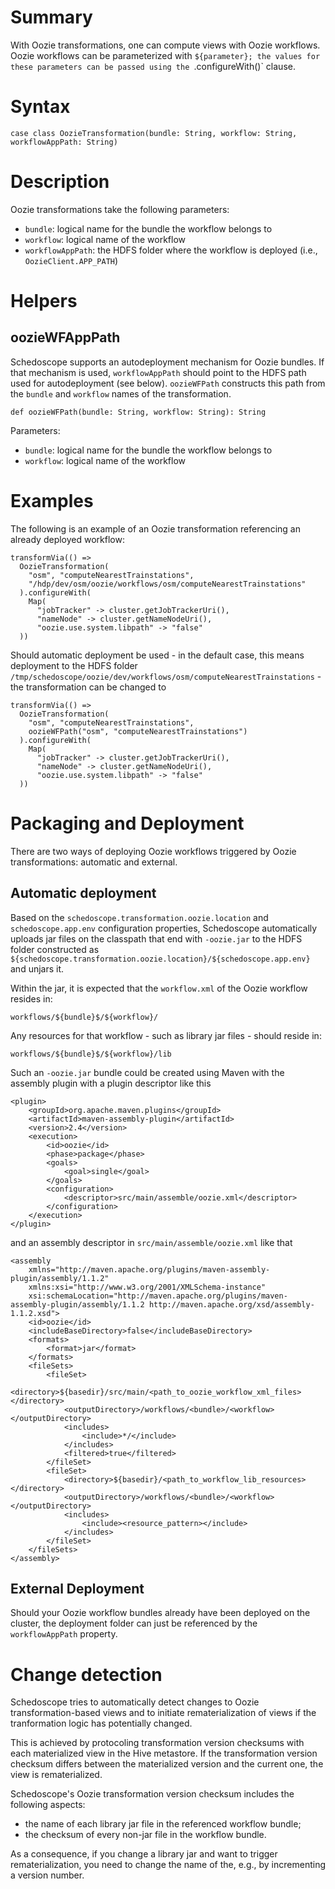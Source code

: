 # Summary

With Oozie transformations, one can compute views with Oozie workflows. Oozie workflows can be parameterized with `${parameter}; the values for these parameters can be passed using the `.configureWith()` clause.

# Syntax

    case class OozieTransformation(bundle: String, workflow: String, workflowAppPath: String)

# Description

Oozie transformations take the following parameters:

* `bundle`: logical name for the bundle the workflow belongs to
* `workflow`: logical name of the workflow
* `workflowAppPath`: the HDFS folder where the workflow is deployed (i.e., `OozieClient.APP_PATH`)

# Helpers

## oozieWFAppPath

Schedoscope supports an autodeployment mechanism for Oozie bundles. If that mechanism is used, `workflowAppPath` should point to the HDFS path used for autodeployment (see below). `oozieWFPath` constructs this path from the `bundle` and `workflow` names of the transformation.

    def oozieWFPath(bundle: String, workflow: String): String

Parameters:

* `bundle`: logical name for the bundle the workflow belongs to
* `workflow`: logical name of the workflow

# Examples

The following is an example of an Oozie transformation referencing an already deployed workflow:

    transformVia(() =>
      OozieTransformation(
        "osm", "computeNearestTrainstations",
        "/hdp/dev/osm/oozie/workflows/osm/computeNearestTrainstations"
      ).configureWith(
        Map(
          "jobTracker" -> cluster.getJobTrackerUri(),
          "nameNode" -> cluster.getNameNodeUri(),
          "oozie.use.system.libpath" -> "false"
      ))

Should automatic deployment be used - in the default case, this means deployment to the HDFS folder `/tmp/schedoscope/oozie/dev/workflows/osm/computeNearestTrainstations` - the transformation can be changed to

    transformVia(() =>
      OozieTransformation(
        "osm", "computeNearestTrainstations",
        oozieWFPath("osm", "computeNearestTrainstations")
      ).configureWith(
        Map(
          "jobTracker" -> cluster.getJobTrackerUri(),
          "nameNode" -> cluster.getNameNodeUri(),
          "oozie.use.system.libpath" -> "false"
      ))

# Packaging and Deployment

There are two ways of deploying Oozie workflows triggered by Oozie transformations: automatic and external.

## Automatic deployment

Based on the `schedoscope.transformation.oozie.location` and `schedoscope.app.env` configuration properties, Schedoscope automatically uploads jar files on the classpath that end with `-oozie.jar` to the HDFS folder constructed as `${schedoscope.transformation.oozie.location}/${schedoscope.app.env}` and unjars it. 

Within the jar, it is expected that the `workflow.xml` of the Oozie workflow resides in:

    workflows/${bundle}$/${workflow}/

Any resources for that workflow - such as library jar files - should reside in:

    workflows/${bundle}$/${workflow}/lib

Such an `-oozie.jar` bundle could be created using Maven with the assembly plugin with a plugin descriptor like this

    <plugin>
        <groupId>org.apache.maven.plugins</groupId>
        <artifactId>maven-assembly-plugin</artifactId>
        <version>2.4</version>
        <execution>
            <id>oozie</id>
            <phase>package</phase>
            <goals>
                <goal>single</goal>
            </goals>
            <configuration>
                <descriptor>src/main/assemble/oozie.xml</descriptor>
            </configuration>
        </execution>
    </plugin>

and an assembly descriptor in `src/main/assemble/oozie.xml` like that

    <assembly
        xmlns="http://maven.apache.org/plugins/maven-assembly-plugin/assembly/1.1.2"
        xmlns:xsi="http://www.w3.org/2001/XMLSchema-instance"
        xsi:schemaLocation="http://maven.apache.org/plugins/maven-assembly-plugin/assembly/1.1.2 http://maven.apache.org/xsd/assembly-1.1.2.xsd">
        <id>oozie</id>
        <includeBaseDirectory>false</includeBaseDirectory>
        <formats>
            <format>jar</format>
        </formats>
        <fileSets>
            <fileSet>
                <directory>${basedir}/src/main/<path_to_oozie_workflow_xml_files></directory>
                <outputDirectory>/workflows/<bundle>/<workflow></outputDirectory>
                <includes>
                    <include>*/</include>
                </includes>
                <filtered>true</filtered>
            </fileSet>
            <fileSet>
                <directory>${basedir}/<path_to_workflow_lib_resources></directory>
                <outputDirectory>/workflows/<bundle>/<workflow></outputDirectory>
                <includes>
                    <include><resource_pattern></include>
                </includes>
            </fileSet>
        </fileSets>
    </assembly>

## External Deployment

Should your Oozie workflow bundles already have been deployed on the cluster, the deployment folder can just be referenced by the `workflowAppPath` property.

# Change detection

Schedoscope tries to automatically detect changes to Oozie transformation-based views and to initiate rematerialization of views if the tranformation logic has potentially changed.

This is achieved by protocoling transformation version checksums with each materialized view in the Hive metastore. If the transformation version checksum differs between the materialized version and the current one, the view is rematerialized.

Schedoscope's Oozie transformation version checksum includes the following aspects:

* the name of each library jar file in the referenced workflow bundle;
* the checksum of every non-jar file in the workflow bundle.

As a consequence, if you change a library jar and want to trigger rematerialization, you need to change the name of the, e.g., by incrementing a version number.